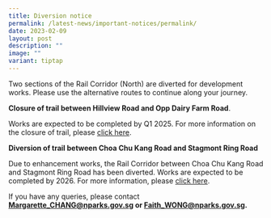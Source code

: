 ```yaml
---
title: Diversion notice
permalink: /latest-news/important-notices/permalink/
date: 2023-02-09
layout: post
description: ""
image: ""
variant: tiptap
---
```

<p>Two sections of the Rail Corridor (North) are diverted for development
works. Please use the alternative routes to continue along your journey.</p>
<p><strong>Closure of trail between Hillview Road and Opp Dairy Farm Road</strong>.</p>
<p>Works are expected to be completed by Q1 2025. For more information on
the closure of trail, please <a href="/files/RC%20Notices/LTA%20diversion%20notice.pdf" rel="noopener noreferrer nofollow" target="_blank">click here</a>.</p>
<p><strong>Diversion of trail between Choa Chu Kang Road and Stagmont Ring Road</strong>
</p>
<p>Due to enhancement works, the Rail Corridor between Choa Chu Kang Road
and Stagmont Ring Road has been diverted. Works are expected to be completed
by 2026. For more information, please <a href="/files/RC%20Notices/17%20Feb%202023%20Diversion%20Notice%20for%20Rail%20Corridor.pdf" rel="noopener noreferrer nofollow" target="_blank">click here</a>.</p>
<p>If you have any queries, please contact <strong><a href="mailto:Margarette_CHANG@nparks.gov.sg" rel="noopener noreferrer nofollow" target="_blank">Margarette_CHANG@nparks.gov.sg</a> or <a href="mailto:Faith_WONG@nparks.gov.sg" rel="noopener noreferrer nofollow" target="_blank">Faith_WONG@nparks.gov.sg</a>.</strong>
</p>